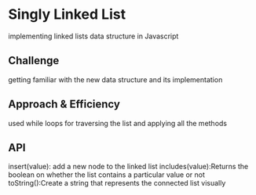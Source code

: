 # Singly Linked List
implementing linked lists data structure in Javascript 
## Challenge
getting familiar with the new data structure and its implementation
## Approach & Efficiency
used while loops for traversing the list and applying all the methods 
## API
insert(value): add a new node to the linked list
includes(value):Returns the boolean on whether the list contains a particular value or not
toString():Create a string that represents the connected list visually